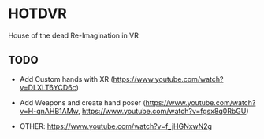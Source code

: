 # HOTDVR
House of the dead Re-Imagination in VR

## TODO
- Add Custom hands with XR (https://www.youtube.com/watch?v=DLXLT6YCD6c)

- Add Weapons and create hand poser (https://www.youtube.com/watch?v=H-qnAHB1AMw, https://www.youtube.com/watch?v=fgsx8q0RbGU)

- OTHER: https://www.youtube.com/watch?v=f_jHGNxwN2g